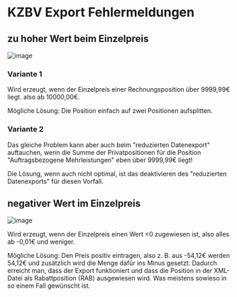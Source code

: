 # KZBV Export Fehlermeldungen

## zu hoher Wert beim Einzelpreis

![image](https://github.com/user-attachments/assets/8acce137-921f-41e3-8aed-edf32653a4c3)

### Variante 1
Wird erzeugt, wenn der Einzelpreis einer Rechnungsposition über 9999,99€ liegt. also ab 10000,00€.

Mögliche Lösung: Die Position einfach auf zwei Positionen aufsplitten.

### Variante 2
Das gleiche Problem kann aber auch beim "reduzierten Datenexport" auftauchen, wenn die Summe der Privatpositionen für die Position "Auftragsbezogene Mehrleistungen" eben über 9999,99€ liegt!

Die Lösung, wenn auch nicht optimal, ist das deaktivieren des "reduzierten Datenexports" für diesen Vorfall.

## negativer Wert im Einzelpreis

![image](https://github.com/user-attachments/assets/7b052148-a022-4798-ba7b-af0294860abe)

Wird erzeugt, wenn der Einzelpreis einen Wert <0 zugewiesen ist, also alles ab -0,01€ und weniger.

Mögliche Lösung: Den Preis positiv eintragen, also z. B. aus -54,12€ werden 54,12€ und zusätzlich wird die Menge dafür ins Minus gesetzt. Dadurch erreicht man, dass der Export funktioniert und dass die Position in der XML-Datei als Rabattposition (RAB) ausgewiesen wird. Was meistens sowieso in so einem Fall gewünscht ist.

